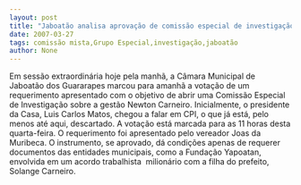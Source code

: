 ```yaml
---
layout: post
title: "Jaboatão analisa aprovação de comissão especial de investigação amanhã"
date: 2007-03-27
tags: comissão mista,Grupo Especial,investigação,jaboatão
author: None
---
```

Em sessão extraordinária hoje pela manhã, a Câmara Municipal de Jaboatão dos Guararapes marcou para amanhã a votação de um requerimento apresentado com o objetivo de abrir uma Comissão Especial de Investigação sobre a gestão Newton Carneiro. Inicialmente, o presidente da Casa, Luis Carlos Matos, chegou a falar em CPI, o que já está, pelo menos até aqui, descartado.
A votação está marcada para as 11 horas desta quarta-feira. O requerimento foi apresentado pelo vereador Joas da Muribeca.
O instrumento, se aprovado, dá condições apenas de requerer documentos das entidades municipais, como a Fundação Yapoatan, envolvida em um acordo trabalhista&nbsp; milionário com a filha do prefeito, Solange Carneiro. 